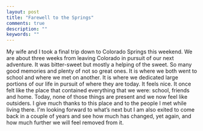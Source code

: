 ```yaml
---
layout: post
title: "Farewell to the Springs"
comments: true
description: ""
keywords: ""
---
```



My wife and I took a final trip down to Colorado Springs this weekend. We are about three weeks from leaving Colorado in pursuit of our next adventure. It was bitter-sweet but mostly a helping of the sweet. So many good memories and plenty of not so great ones. It is where we both went to school and where we met on another. It is where we dedicated large portions of our life in pursuit of where they are today. It feels nice. It once felt like the place that contained everything that we were: school, friends and home. Today, none of those things are present and we now feel like outsiders. I give much thanks to this place and to the people I met while living there. I'm looking forward to what’s next but I am also exited to come back in a couple of years and see how much has changed, yet again, and how much further we will feel removed from it.

